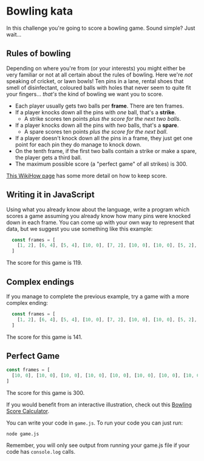 # Bowling kata

In this challenge you're going to score a bowling game. Sound simple? Just wait...


## Rules of bowling

Depending on where you're from (or your interests) you might either be very familiar or not at all certain about the rules of bowling. Here we're _not_ speaking of cricket, or lawn bowls! Ten pins in a lane, rental shoes that smell of disinfectant, coloured balls with holes that never seem to quite fit your fingers... _that's_ the kind of bowling we want you to score.

 * Each player usually gets two balls per **frame**. There are ten frames.
 * If a player knocks down all the pins with _one_ ball, that's a **strike**.
   * A strike scores ten points _plus the score for the next two balls_.
 * If a player knocks down all the pins with _two_ balls, that's a **spare**.
   * A spare scores ten points _plus the score for the next ball_. 
 * If a player doesn't knock down all the pins in a frame, they just get one point for each pin they do manage to knock down.
 * On the tenth frame, if the first two balls contain a strike or make a spare, the player gets a third ball.
 * The maximum possible score (a "perfect game" of all strikes) is 300.

[This WikiHow page](http://www.wikihow.com/Score-Bowling) has some more detail on how to keep score.


## Writing it in JavaScript

Using what you already know about the language, write a program which scores a game assuming you already know how many pins were knocked down in each frame. You can come up with your own way to represent that data, but we suggest you use something like this example:

```js
  const frames = [
    [1, 2], [6, 4], [5, 4], [10, 0], [7, 2], [10, 0], [10, 0], [5, 2], [7, 0], [4, 4]
  ]
```

The score for this game is 119.


## Complex endings

If you manage to complete the previous example, try a game with a more complex ending:

```js
  const frames = [
    [1, 2], [6, 4], [5, 4], [10, 0], [7, 2], [10, 0], [10, 0], [5, 2], [7, 0], [10, 10, 10]
  ]
```

The score for this game is 141.

## Perfect Game

```js
const frames = [
  [10, 0], [10, 0], [10, 0], [10, 0], [10, 0], [10, 0], [10, 0], [10, 0], [10, 0], [10, 10, 10],
]
```

The score for this game is 300.

If you would benefit from an interactive illustration, check out this [Bowling Score Calculator](http://www.bowlinggenius.com/).

You can write your code in `game.js`. To run your code you can just run:
```
node game.js
```
Remember, you will only see output from running your game.js file if your code has `console.log` calls.
